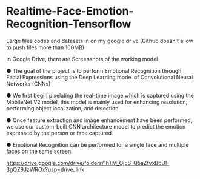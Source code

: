 # Realtime-Face-Emotion-Recognition-Tensorflow

Large files codes and datasets in on my google drive (Github doesn't allow to push files more than 100MB)

In Google Drive, there are Screenshots of the working model

● The goal of the project is to perform Emotional Recognition through Facial Expressions using the Deep Learning model of
Convolutional Neural Networks (CNNs)

● We first begin pixelating the real-time image which is captured using the MobileNet V2 model, this model is mainly used for
enhancing resolution, performing object localization, and detection.

● Once feature extraction and image enhancement have been performed, we use our custom-built CNN architecture model
to predict the emotion expressed by the person or face captured.

● Emotional Recognition can be performed for a single face and multiple faces on the same screen.


https://drive.google.com/drive/folders/1hTM_Oj5S-Q5aZfvxBbUI-3gQZ9JzWROx?usp=drive_link
